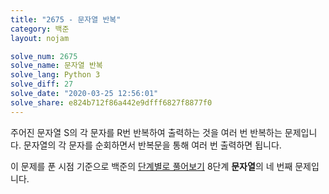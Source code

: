 ```yaml
---
title: "2675 - 문자열 반복"
category: 백준
layout: nojam

solve_num: 2675
solve_name: 문자열 반복
solve_lang: Python 3
solve_diff: 27
solve_date: "2020-03-25 12:56:01"
solve_share: e824b712f86a442e9dfff6827f8877f0
---
```


주어진 문자열 S의 각 문자를 R번 반복하여 출력하는 것을 여러 번 반복하는 문제입니다. 문자열의 각 문자를 순회하면서 반복문을 통해 여러 번 출력하면 됩니다.

이 문제를 푼 시점 기준으로 백준의 [단계별로 풀어보기](http://noj.am/p/s) 8단계 **문자열**의 네 번째 문제입니다.
